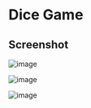 # Dice Game

## Screenshot
![image](https://github.com/vijaykmittalmu/dice-game/assets/7722615/ff9fbf2a-0c0c-4590-b83a-1723c9de37c5)

![image](https://github.com/vijaykmittalmu/dice-game/assets/7722615/c71fd247-1bdb-43a0-8cf8-6c0aa040cbc6)

![image](https://github.com/vijaykmittalmu/dice-game/assets/7722615/cce7a7f7-acbf-48dc-9730-64d39a99e9c9)


